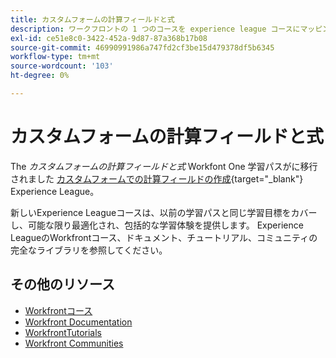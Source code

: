 ```yaml
---
title: カスタムフォームの計算フィールドと式
description: ワークフロントの 1 つのコースを experience league コースにマッピング
exl-id: ce51e8c0-3422-452a-9d87-87a368b17b08
source-git-commit: 46990991986a747fd2cf3be15d479378df5b6345
workflow-type: tm+mt
source-wordcount: '103'
ht-degree: 0%

---
```


# カスタムフォームの計算フィールドと式

The *カスタムフォームの計算フィールドと式* Workfont One 学習パスがに移行されました [カスタムフォームでの計算フィールドの作成](https://experienceleague.adobe.com/?recommended=Workfront-L-1-2022.1.calculatedfields){target="_blank"} Experience League。

新しいExperience Leagueコースは、以前の学習パスと同じ学習目標をカバーし、可能な限り最適化され、包括的な学習体験を提供します。  Experience LeagueのWorkfrontコース、ドキュメント、チュートリアル、コミュニティの完全なライブラリを参照してください。

## その他のリソース

* [Workfrontコース](https://experienceleague.adobe.com/?lang=en&amp;Solution=Workfront#courses)
* [Workfront Documentation](https://experienceleague.adobe.com/docs/workfront.html)
* [WorkfrontTutorials](https://experienceleague.adobe.com/docs/workfront-learn/tutorials-workfront/home.html)
* [Workfront Communities](https://experienceleaguecommunities.adobe.com/t5/workfront/ct-p/workfront)

